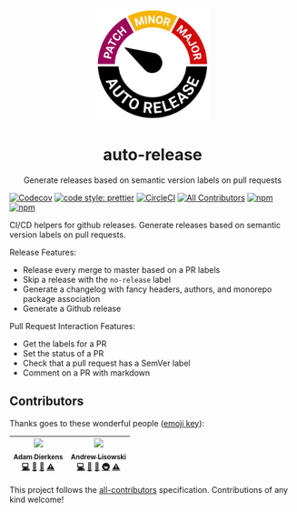 <div align="center">
  <img width="200" height="200"
    src="./auto.gif">
  <h1>auto-release</h1>
  <p>Generate releases based on semantic version labels on pull requests</p>
</div

[![Codecov](https://img.shields.io/codecov/c/github/intuit/auto-release.svg?style=for-the-badge)](https://codecov.io/gh/intuit/auto-release) [![code style: prettier](https://img.shields.io/badge/code_style-prettier-ff69b4.svg?style=for-the-badge)](https://github.com/prettier/prettier) [![CircleCI](https://img.shields.io/circleci/project/github/intuit/auto-release/master.svg?style=for-the-badge)](https://circleci.com/gh/intuit/auto-release) [![All Contributors](https://img.shields.io/badge/all_contributors-2-orange.svg?style=for-the-badge)](#contributors) [![npm](https://img.shields.io/npm/v/auto-release-cli.svg?style=for-the-badge)](https://www.npmjs.com/package/auto-release-cli) [![npm](https://img.shields.io/npm/dt/auto-release-cli.svg?style=for-the-badge)](https://www.npmjs.com/package/auto-release-cli)

CI/CD helpers for github releases. Generate releases based on semantic version labels on pull requests.

Release Features:

- Release every merge to master based on a PR labels
- Skip a release with the `no-release` label
- Generate a changelog with fancy headers, authors, and monorepo package association
- Generate a Github release

Pull Request Interaction Features:

- Get the labels for a PR
- Set the status of a PR
- Check that a pull request has a SemVer label
- Comment on a PR with markdown

## Contributors

Thanks goes to these wonderful people ([emoji key](https://github.com/kentcdodds/all-contributors#emoji-key)):

<!-- ALL-CONTRIBUTORS-LIST:START - Do not remove or modify this section -->
<!-- prettier-ignore -->
| [<img src="https://avatars1.githubusercontent.com/u/13004162?v=4" width="100px;"/><br /><sub><b>Adam Dierkens</b></sub>](https://adamdierkens.com)<br />[💻](https://github.com/intuit/auto-release/commits?author=adierkens "Code") [📖](https://github.com/intuit/auto-release/commits?author=adierkens "Documentation") [🤔](#ideas-adierkens "Ideas, Planning, & Feedback") [⚠️](https://github.com/intuit/auto-release/commits?author=adierkens "Tests") | [<img src="https://avatars3.githubusercontent.com/u/1192452?v=4" width="100px;"/><br /><sub><b>Andrew Lisowski</b></sub>](http://hipstersmoothie.com)<br />[💻](https://github.com/intuit/auto-release/commits?author=hipstersmoothie "Code") [📖](https://github.com/intuit/auto-release/commits?author=hipstersmoothie "Documentation") [🤔](#ideas-hipstersmoothie "Ideas, Planning, & Feedback") [🚇](#infra-hipstersmoothie "Infrastructure (Hosting, Build-Tools, etc)") [⚠️](https://github.com/intuit/auto-release/commits?author=hipstersmoothie "Tests") |
| :-----------------------------------------------------------------------------------------------------------------------------------------------------------------------------------------------------------------------------------------------------------------------------------------------------------------------------------------------------------------------------------------------------------------------------------------------------------: | :----------------------------------------------------------------------------------------------------------------------------------------------------------------------------------------------------------------------------------------------------------------------------------------------------------------------------------------------------------------------------------------------------------------------------------------------------------------------------------------------------------------------------------------------------------------: |

<!-- ALL-CONTRIBUTORS-LIST:END -->

This project follows the [all-contributors](https://github.com/kentcdodds/all-contributors) specification. Contributions of any kind welcome!

